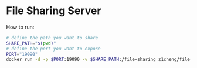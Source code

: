 # File Sharing Server

How to run:
```bash
# define the path you want to share
SHARE_PATH="$(pwd)"
# define the port you want to expose
PORT="19090"
docker run -d -p $PORT:19090 -v $SHARE_PATH:/file-sharing z1cheng/file-sharing-server:latest
```